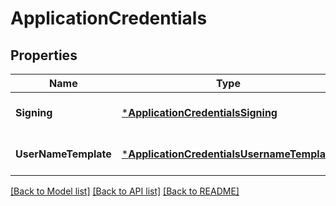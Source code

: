 # ApplicationCredentials

## Properties
Name | Type | Description | Notes
------------ | ------------- | ------------- | -------------
**Signing** | [***ApplicationCredentialsSigning**](ApplicationCredentialsSigning.md) |  | [optional] [default to null]
**UserNameTemplate** | [***ApplicationCredentialsUsernameTemplate**](ApplicationCredentialsUsernameTemplate.md) |  | [optional] [default to null]

[[Back to Model list]](../README.md#documentation-for-models) [[Back to API list]](../README.md#documentation-for-api-endpoints) [[Back to README]](../README.md)

